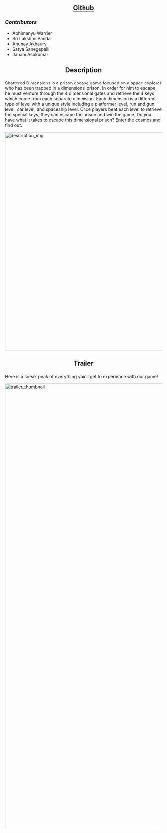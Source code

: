 
## [<p align="center">Github</p>](https://github.com/AnunayAkhaury/ShatteredDimensions/tree/main/shattered-dimensions) ##  

### _Contributors_
- Abhimanyu Warrier
- Sri Lakshmi Panda
- Anunay Akhaury
- Satya Sanegepalli
- Janani Asokumar

## <p align="center">Description</p> ##

Shattered Dimensions is a prison escape game focused on a space explorer who has been trapped in a dimensional prison. In order for him to escape, he must venture through the 4 dimensional gates and retrieve the 4 keys which come from each separate dimension. Each dimension is a different type of level with a unique style including a platformer level, run and gun level, car level, and spaceship level. Once players beat each level to retrieve the special keys, they can escape the prison and win the game. Do you have what it takes to escape this dimensional prison? Enter the cosmos and find out.

<img width="703" alt="description_img" src="https://github.com/user-attachments/assets/29c5eb92-f73c-4751-8a96-af77d45707c1" />   
 
## <p align="center">Trailer</p> ##

Here is a sneak peak of everything you'll get to experience with our game!
 
[<img width="1431" alt="trailer_thumbnail" src="https://github.com/user-attachments/assets/ac54c940-0fe2-4032-be15-f5ec7cdbfc34" />](https://youtu.be/dAQCB9caG2s)
 
